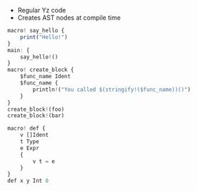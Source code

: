 
- Regular Yz code
- Creates AST nodes at compile time


```js
macro! say_hello {
	print("Hello!")
}
main: {
	say_hello!()
}
macro! create_block { 
	$func_name Ident
	$func_name {
		println!("You called $(stringify!($func_name))()")
	}
}
create_block!(foo)
create_block!(bar)

macro! def { 
	v []Ident
	t Type
	e Expr
	{
		v t = e
	}
}
def x y Int 0 
```